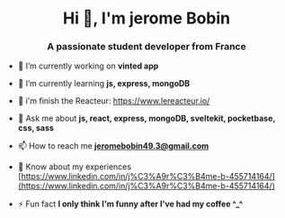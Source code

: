 <h1 align="center">Hi 👋, I'm jerome Bobin</h1>
<h3 align="center">A passionate student developer from France</h3>

- 🔭 I’m currently working on **vinted app**

- 🌱 I’m currently learning **js, express, mongoDB**
  
- 👯 i'm finish the Reacteur: https://www.lereacteur.io/  

- 💬 Ask me about **js, react, express, mongoDB, sveltekit, pocketbase, css, sass**

- 📫 How to reach me **jeromebobin49.3@gmail.com**

- 📄 Know about my experiences [https://www.linkedin.com/in/j%C3%A9r%C3%B4me-b-455714164/](https://www.linkedin.com/in/j%C3%A9r%C3%B4me-b-455714164/)

- ⚡ Fun fact **I only think I'm funny after I've had my coffee ^_^**

<!---
Jerome49-3/Jerome49-3 is a ✨ special ✨ repository because its `README.md` (this file) appears on your GitHub profile.
You can click the Preview link to take a look at your changes.
--->
